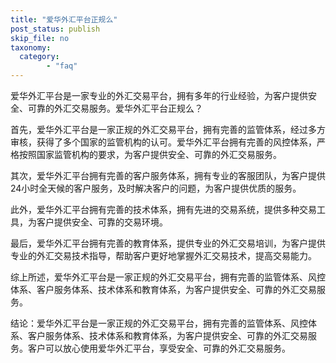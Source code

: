 ```yaml
---
title: "爱华外汇平台正规么"
post_status: publish
skip_file: no
taxonomy:
  category:
        - "faq"
---
```


爱华外汇平台是一家专业的外汇交易平台，拥有多年的行业经验，为客户提供安全、可靠的外汇交易服务。爱华外汇平台正规么？

首先，爱华外汇平台是一家正规的外汇交易平台，拥有完善的监管体系，经过多方审核，获得了多个国家的监管机构的认可。爱华外汇平台拥有完善的风控体系，严格按照国家监管机构的要求，为客户提供安全、可靠的外汇交易服务。

其次，爱华外汇平台拥有完善的客户服务体系，拥有专业的客服团队，为客户提供24小时全天候的客户服务，及时解决客户的问题，为客户提供优质的服务。

此外，爱华外汇平台拥有完善的技术体系，拥有先进的交易系统，提供多种交易工具，为客户提供安全、可靠的交易环境。

最后，爱华外汇平台拥有完善的教育体系，提供专业的外汇交易培训，为客户提供专业的外汇交易技术指导，帮助客户更好地掌握外汇交易技术，提高交易能力。

综上所述，爱华外汇平台是一家正规的外汇交易平台，拥有完善的监管体系、风控体系、客户服务体系、技术体系和教育体系，为客户提供安全、可靠的外汇交易服务。

结论：爱华外汇平台是一家正规的外汇交易平台，拥有完善的监管体系、风控体系、客户服务体系、技术体系和教育体系，为客户提供安全、可靠的外汇交易服务。客户可以放心使用爱华外汇平台，享受安全、可靠的外汇交易服务。
